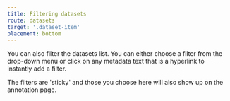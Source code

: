 ```yaml
---
title: Filtering datasets
route: datasets
target: '.dataset-item'
placement: bottom
---
```


You can also filter the datasets list. You can either choose a filter from the drop-down menu or click on any metadata text that is a hyperlink to instantly add a filter.

The filters are 'sticky' and those you choose here will also show up on the annotation page.  

